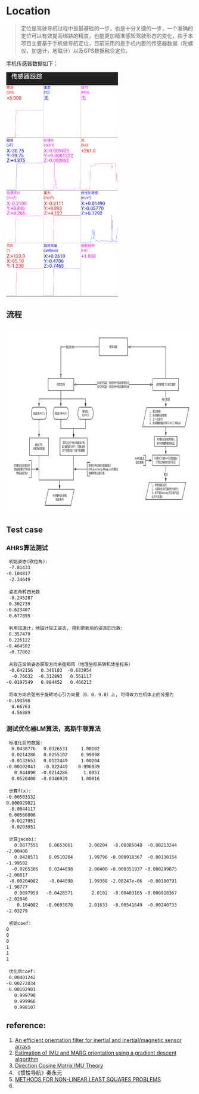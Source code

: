 # Location

> 定位是驾驶导航过程中是最基础的一步，也是十分关键的一步，一个准确的定位可以有效提高绑路的精度，也能更加精准感知驾驶形态的变化，由于本项目主要基于手机做导航定位，目前采用的是手机内置的传感器数据（陀螺仪，加速计，地磁计）以及GPS数据融合定位。

手机传感器数据如下：

<img src="https://raw.githubusercontent.com/yyccR/Pictures/master/Location/sensordata1.png" width="300" height="600" />



## 流程

<img src="https://raw.githubusercontent.com/yyccR/Pictures/master/INS/INS.png" width="800" height="500" />


## Test case

### AHRS算法测试
```
 初始姿态(欧拉角):
 -7.81433
-0.104817
 -2.34649

 姿态角转四元数
 -0.245287
 0.302739
-0.623407
 0.677899

 利用加速计，地磁计较正姿态, 得到更新后的姿态四元数:
 0.357479
 0.226122
-0.464502
 -0.77802

 从较正后的姿态获取方向余弦矩阵（地理坐标系转机体坐标系）
 -0.642156   0.346183  -0.683954
  -0.76632  -0.312893   0.561117
-0.0197549   0.884452   0.466213

 将改方向余弦用于旋转地心引力向量（0，0，9.8）上, 可得改力在机体上的分量为
-0.193598
  8.66763
  4.56889
```

### 测试优化器LM算法，高斯牛顿算法
```
 标准化后的数据:
  0.0438776   0.0326531     1.00102
  0.0214286   0.0255102     0.99898
 -0.0132653   0.0122449     1.00204
-0.00102041   -0.022449    0.996939
   0.044898  -0.0214286      1.0051
  0.0520408  -0.0346939     1.00816

 计算f(x):
-0.00503332
0.000929821
 -0.0044117
 0.00560808
 -0.0127051
 -0.0203051

 计算jacobi:
   0.0877551    0.0653061      2.00204  -0.00385048  -0.00213244     -2.00408
   0.0428571    0.0510204      1.99796 -0.000918367  -0.00130154     -1.99592
  -0.0265306    0.0244898      2.00408 -0.000351937 -0.000299875     -2.00817
 -0.00204082    -0.044898      1.99388 -2.08247e-06  -0.00100791     -1.98777
   0.0897959   -0.0428571       2.0102  -0.00403165 -0.000918367     -2.02046
    0.104082   -0.0693878      2.01633  -0.00541649  -0.00240733     -2.03279

 初始coef:
0
0
0
1
1
1

 优化后coef:
 0.00401242
-0.00272034
 0.00102901
   0.999798
   0.999966
   0.998107
```


## reference:

1. [An efficient orientation filter for inertial and
    inertial/magnetic sensor arrays](http://x-io.co.uk/res/doc/madgwick_internal_report.pdf)
2. [Estimation of IMU and MARG orientation using a gradient descent algorithm](http://vigir.missouri.edu/~gdesouza/Research/Conference_CDs/RehabWeekZ%C3%BCrich/icorr/papers/Madgwick_Estimation%20of%20IMU%20and%20MARG%20orientation%20using%20a%20gradient%20descent%20algorithm_ICORR2011.pdf)
3. [Direction Cosine Matrix IMU Theory](https://www.researchgate.net/publication/265755808_Direction_Cosine_Matrix_IMU_Theory)
4. 《惯性导航》秦永元
5. [METHODS FOR NON-LINEAR LEAST SQUARES PROBLEMS](http://www2.imm.dtu.dk/pubdb/views/edoc_download.php/3215/pdf/imm3215.pdf)
6.